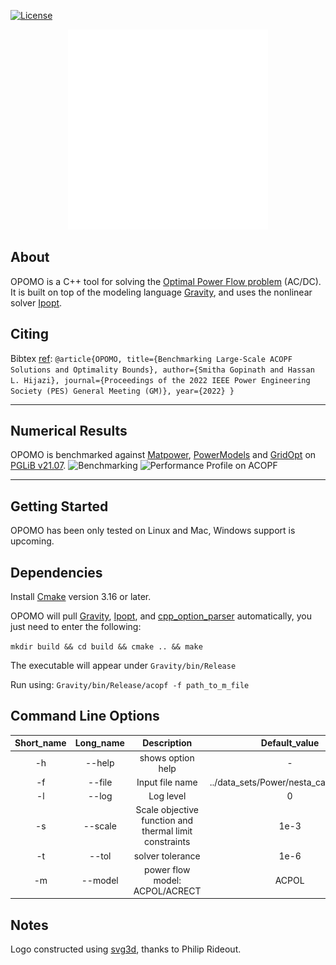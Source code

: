 [![License](https://img.shields.io/badge/License-BSD--3-brightgreen.svg)](https://opensource.org/licenses/BSD-3-Clause)

<p align="center">
  <a href="https://github.com/hhijazi/ACOPF">
    <img src="https://github.com/hhijazi/ACOPF/blob/master/logo.svg" width="320" alt="ACOPF">
  </a>
</p>

## About

OPOMO is a C++ tool for solving the [Optimal Power Flow problem](https://arxiv.org/abs/1910.03716) (AC/DC). 
It is built on top of the modeling language [Gravity](https://github.com/coin-or/Gravity), and uses the nonlinear solver [Ipopt](https://github.com/coin-or/Ipopt).

## Citing
Bibtex [ref](https://doi.org/10.48550/arxiv.2203.11328):
`@article{OPOMO,
  title={Benchmarking Large-Scale ACOPF Solutions and Optimality Bounds},
  author={Smitha Gopinath and Hassan L. Hijazi},
  journal={Proceedings of the 2022 IEEE Power Engineering Society (PES) General Meeting (GM)},
  year={2022}
}`

------------------
Numerical Results
------------------
OPOMO is benchmarked against [Matpower](https://matpower.org), [PowerModels](https://github.com/lanl-ansi/PowerModels.jl) and [GridOpt](https://github.com/ttinoco/GRIDOPT) on [PGLiB v21.07](https://github.com/power-grid-lib/pglib-opf/releases/tag/v21.07).
![Benchmarking](https://static.wixstatic.com/media/c6cff5_36a4e63974a240d2861b3af10888ec04~mv2.png)
![Performance Profile on ACOPF](https://static.wixstatic.com/media/c6cff5_96595dc0cbbd4472bde31d664176a5ef~mv2.png)

------------------
Getting Started
------------------

OPOMO has been only tested on Linux and Mac, Windows support is upcoming.

Dependencies
------------

Install [Cmake](http://www.cmake.org) version 3.16 or later.

OPOMO will pull [Gravity](https://github.com/coin-or/Gravity/tree/ACOPF), [Ipopt](https://github.com/coin-or/Ipopt), and [cpp_option_parser](github.com/Lcressot/cpp_option_parser) automatically, you just need to enter the following:

`mkdir build && cd build && cmake .. && make`

The executable will appear under `Gravity/bin/Release`

Run using: `Gravity/bin/Release/acopf -f path_to_m_file`

Command Line Options
--


Short_name   | Long_name    | Description | Default_value
:-------------------------:|:-------------------------:|:-------------------------:|:-------------------------:
-h       |     --help   |    shows option help                                                 |    -
-f       |     --file   |    Input file name     |   ../data_sets/Power/nesta_case5_pjm.m
-l       |     --log    |    Log level                                           |    0
-s       |     --scale  |    Scale objective function and thermal limit constraints |    1e-3
-t       |     --tol    |    solver tolerance                                      |    1e-6
-m       |     --model  |    power flow model: ACPOL/ACRECT                    |    ACPOL




Notes
---
Logo constructed using [svg3d](https://github.com/prideout/svg3d), thanks to Philip Rideout.

